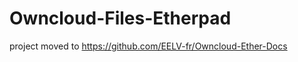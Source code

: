 Owncloud-Files-Etherpad
=======================

project moved to https://github.com/EELV-fr/Owncloud-Ether-Docs
